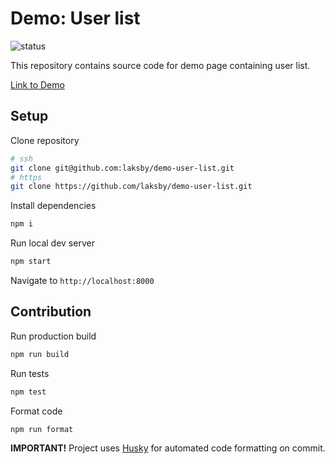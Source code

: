 # Demo: User list

![status](https://github.com/laksby/demo-user-list/actions/workflows/gatsby.yml/badge.svg?branch=main)

This repository contains source code for demo page containing user list.

[Link to Demo](https://laksby.github.io/demo-user-list/)

## Setup

Clone repository

```bash
# ssh
git clone git@github.com:laksby/demo-user-list.git
# https
git clone https://github.com/laksby/demo-user-list.git
```

Install dependencies

```bash
npm i
```

Run local dev server

```bash
npm start
```

Navigate to `http://localhost:8000`

## Contribution

Run production build

```bash
npm run build
```

Run tests

```bash
npm test
```

Format code

```bash
npm run format
```

**IMPORTANT!** Project uses [Husky](https://github.com/typicode/husky) for automated code formatting on commit.
